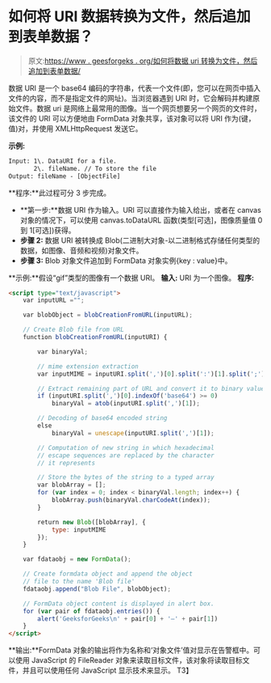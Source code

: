 # 如何将 URI 数据转换为文件，然后追加到表单数据？

> 原文:[https://www . geesforgeks . org/如何将数据 uri 转换为文件，然后追加到表单数据/](https://www.geeksforgeeks.org/how-to-convert-data-uri-to-file-then-append-to-formdata/)

数据 URI 是一个 base64 编码的字符串，代表一个文件(即，您可以在网页中插入文件的内容，而不是指定文件的网址)。当浏览器遇到 URI 时，它会解码并构建原始文件。数据 uri 是网络上最常用的图像。当一个网页想要另一个网页的文件时，该文件的 URI 可以方便地由 FormData 对象共享，该对象可以将 URI 作为(键，值)对，并使用 XMLHttpRequest 发送它。

**示例:**

```html
Input: 1\. DataURI for a file.
       2\. fileName. // To store the file
Output: fileName - [ObjectFile]
```

**程序:**此过程可分 3 步完成。

*   **第一步:**数据 URI 作为输入。URI 可以直接作为输入给出，或者在 canvas 对象的情况下，可以使用 canvas.toDataURL 函数(类型[可选]，图像质量值 0 到 1[可选])获得。
*   **步骤 2:** 数据 URI 被转换成 Blob(二进制大对象-以二进制格式存储任何类型的数据，如图像、音频和视频)对象文件。
*   **步骤 3:** Blob 对象文件追加到 FormData 对象实例{key : value}中。

**示例:**假设“gif”类型的图像有一个数据 URI。
**输入:** URI 为一个图像。
**程序:**

```html
<script type="text/javascript">
    var inputURL ="";

    var blobObject = blobCreationFromURL(inputURL);

    // Create Blob file from URL
    function blobCreationFromURL(inputURI) {

        var binaryVal;

        // mime extension extraction
        var inputMIME = inputURI.split(',')[0].split(':')[1].split(';')[0];

        // Extract remaining part of URL and convert it to binary value
        if (inputURI.split(',')[0].indexOf('base64') >= 0)
            binaryVal = atob(inputURI.split(',')[1]);

        // Decoding of base64 encoded string
        else
            binaryVal = unescape(inputURI.split(',')[1]);

        // Computation of new string in which hexadecimal
        // escape sequences are replaced by the character 
        // it represents

        // Store the bytes of the string to a typed array
        var blobArray = [];
        for (var index = 0; index < binaryVal.length; index++) {
            blobArray.push(binaryVal.charCodeAt(index));
        }

        return new Blob([blobArray], {
            type: inputMIME
        });
    }

    var fdataobj = new FormData();

    // Create formdata object and append the object
    // file to the name 'Blob file'
    fdataobj.append("Blob File", blobObject);

    // FormData object content is displayed in alert box.
    for (var pair of fdataobj.entries()) {
        alert('GeeksforGeeks\n' + pair[0] + '–' + pair[1])
    }
</script>
```

**输出:**FormData 对象的输出将作为名称和‘对象文件’值对显示在告警框中。可以使用 JavaScript 的 FileReader 对象来读取目标文件，该对象将读取目标文件，并且可以使用任何 JavaScript 显示技术来显示。
T3】